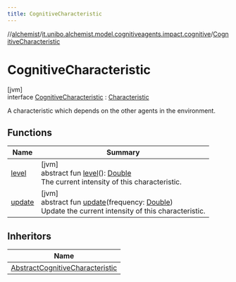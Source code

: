 ```yaml
---
title: CognitiveCharacteristic
---
```

//[alchemist](../../../index.html)/[it.unibo.alchemist.model.cognitiveagents.impact.cognitive](../index.html)/[CognitiveCharacteristic](index.html)



# CognitiveCharacteristic



[jvm]\
interface [CognitiveCharacteristic](index.html) : [Characteristic](../../it.unibo.alchemist.model.cognitiveagents.impact.individual/-characteristic/index.html)

A characteristic which depends on the other agents in the environment.



## Functions


| Name | Summary |
|---|---|
| [level](level.html) | [jvm]<br>abstract fun [level](level.html)(): [Double](https://kotlinlang.org/api/latest/jvm/stdlib/kotlin/-double/index.html)<br>The current intensity of this characteristic. |
| [update](update.html) | [jvm]<br>abstract fun [update](update.html)(frequency: [Double](https://kotlinlang.org/api/latest/jvm/stdlib/kotlin/-double/index.html))<br>Update the current intensity of this characteristic. |


## Inheritors


| Name |
|---|
| [AbstractCognitiveCharacteristic](../-abstract-cognitive-characteristic/index.html) |

